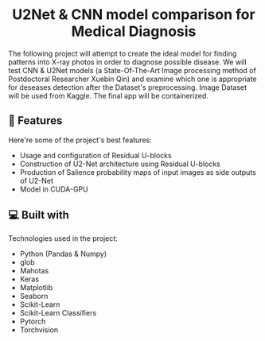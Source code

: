 <h1 align="center" id="title">U2Net & CNN model comparison for Medical Diagnosis</h1>

<p id="description">The following project will attempt to create the ideal model for finding patterns into X-ray photos in order to diagnose possible disease. We will test CNN & U2Net models (a State-Of-The-Art Image processing method of Postdoctoral Researcher Xuebin Qin) and examine which one is appropriate for deseases detection after the Dataset's preprocessing. 
Image Dataset will be used from Kaggle.
The final app will be containerized.</p>


  
  
<h2>🧐 Features</h2>

Here're some of the project's best features:
 
*   Usage and configuration of Residual U-blocks
*   Construction of U2-Net architecture using Residual U-blocks
*   Production of Salience probability maps of input images as side outputs of U2-Net
*   Model in CUDA-GPU

  
  
<h2>💻 Built with</h2>

Technologies used in the project:

*   Python (Pandas & Numpy)
*   glob
*   Mahotas
*   Keras
*   Matplotlib
*   Seaborn
*   Scikit-Learn
*   Scikit-Learn Classifiers
*   Pytorch
*   Torchvision
